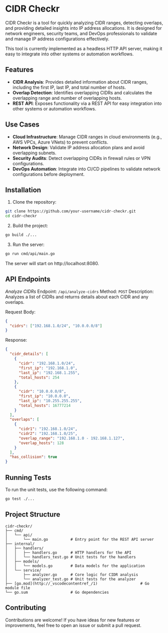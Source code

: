 # CIDR Checkr

CIDR Checkr is a tool for quickly analyzing CIDR ranges, detecting overlaps, and providing detailed insights into IP address allocations. It is designed for network engineers, security teams, and DevOps professionals to validate and manage IP address configurations effectively.

This tool is currently implemented as a headless HTTP API server, making it easy to integrate into other systems or automation workflows.

## Features

- **CIDR Analysis**: Provides detailed information about CIDR ranges, including the first IP, last IP, and total number of hosts.
- **Overlap Detection**: Identifies overlapping CIDRs and calculates the overlapping range and number of overlapping hosts.
- **REST API**: Exposes functionality via a REST API for easy integration into other systems or automation workflows.

## Use Cases

- **Cloud Infrastructure**: Manage CIDR ranges in cloud environments (e.g., AWS VPCs, Azure VNets) to prevent conflicts.
- **Network Design**: Validate IP address allocation plans and avoid overlapping subnets.
- **Security Audits**: Detect overlapping CIDRs in firewall rules or VPN configurations.
- **DevOps Automation**: Integrate into CI/CD pipelines to validate network configurations before deployment.

## Installation

1. Clone the repository:
```bash
git clone https://github.com/your-username/cidr-checkr.git
cd cidr-checkr
```

2. Build the project:
```bash
go build ./...
```

3. Run the server:
```bash
go run cmd/api/main.go
```

The server will start on http://localhost:8080.

## API Endpoints
_Analyze CIDRs_
Endpoint: `/api/analyze-cidrs`
Method: `POST`
Description: Analyzes a list of CIDRs and returns details about each CIDR and any overlaps.

Request Body:
```json
{
  "cidrs": ["192.168.1.0/24", "10.0.0.0/8"]
}
```

Response:
```json
{
  "cidr_details": [
    {
      "cidr": "192.168.1.0/24",
      "first_ip": "192.168.1.0",
      "last_ip": "192.168.1.255",
      "total_hosts": 254
    },
    {
      "cidr": "10.0.0.0/8",
      "first_ip": "10.0.0.0",
      "last_ip": "10.255.255.255",
      "total_hosts": 16777214
    }
  ],
  "overlaps": [
    {
      "cidr1": "192.168.1.0/24",
      "cidr2": "192.168.1.0/25",
      "overlap_range": "192.168.1.0 - 192.168.1.127",
      "overlap_hosts": 128
    }
  ],
  "has_collision": true
}
```

## Running Tests
To run the unit tests, use the following command:
```bash
go test ./...
```

## Project Structure
```
cidr-checkr/
├── cmd/
│   └── api/
│       └── main.go          # Entry point for the REST API server
├── internal/
│   ├── handlers/
│   │   ├── handlers.go      # HTTP handlers for the API
│   │   └── handlers_test.go # Unit tests for the handlers
│   ├── models/
│   │   └── models.go        # Data models for the application
│   └── service/
│       ├── analyzer.go      # Core logic for CIDR analysis
│       └── analyzer_test.go # Unit tests for the analyzer
├── [go.mod](http://_vscodecontentref_/1)                   # Go module file
└── go.sum                   # Go dependencies
```

## Contributing
Contributions are welcome! If you have ideas for new features or improvements, feel free to open an issue or submit a pull request.